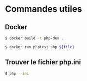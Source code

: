 # Commandes utiles

## Docker

```bash
$ docker build -t php-dev .
```

```bash
$ docker run phptest php ${file}
```

## Trouver le fichier php.ini

```bash
$ php --ini
```